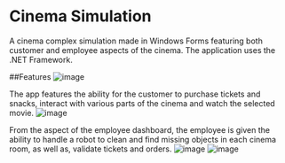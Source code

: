 # Cinema Simulation
A cinema complex simulation made in Windows Forms featuring both customer and employee aspects of the cinema.
The application uses the .NET Framework.

##Features
![image](https://user-images.githubusercontent.com/73944909/176170466-e1b3ab80-03e9-45a4-a111-e2f5e1068c43.png)

The app features the ability for the customer to purchase tickets and snacks, interact with various parts of the cinema and watch the selected movie.
![image](https://user-images.githubusercontent.com/73944909/176170600-4ea33212-118a-497d-ae58-c16b37e0a55c.png)

From the aspect of the employee dashboard, the employee is given the ability to handle a robot to clean and find missing objects in each cinema room, as well as, validate tickets and orders. 
![image](https://user-images.githubusercontent.com/73944909/176170720-8403405c-7412-4012-b104-5fadd8597531.png)
![image](https://user-images.githubusercontent.com/73944909/176170754-539e9751-cff7-44e7-b6c8-c93b90804ddf.png)

